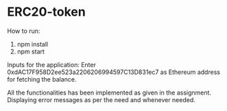 # ERC20-token
How to run:
1. npm install
2. npm start

Inputs for the application:
Enter 0xdAC17F958D2ee523a2206206994597C13D831ec7 as Ethereum address for fetching the balance.

All the functionalities has been implemented as given in the assignment.
Displaying error messages as per the need and whenever needed.
